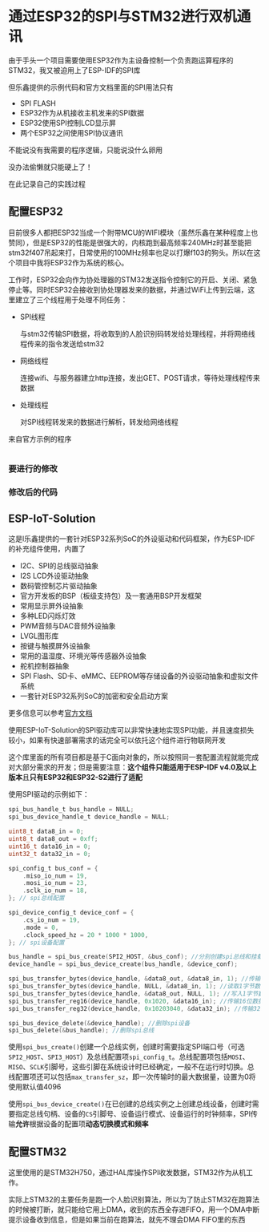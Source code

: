 # 通过ESP32的SPI与STM32进行双机通讯

由于手头一个项目需要使用ESP32作为主设备控制一个负责跑运算程序的STM32，我又被迫用上了ESP-IDF的SPI库

但乐鑫提供的示例代码和官方文档里面的SPI用法只有

* SPI FLASH
* ESP32作为从机接收主机发来的SPI数据
* ESP32使用SPI控制LCD显示屏
* 两个ESP32之间使用SPI协议通讯

不能说没有我需要的程序逻辑，只能说没什么卵用

没办法偷懒就只能硬上了！

在此记录自己的实践过程

## 配置ESP32

目前很多人都把ESP32当成一个附带MCU的WIFI模块（虽然乐鑫在某种程度上也赞同），但是ESP32的性能是很强大的，内核跑到最高频率240MHz时甚至能把stm32f407吊起来打，日常使用的100MHz频率也足以打爆f103的狗头。所以在这个项目中我将ESP32作为系统的核心。

工作时，ESP32会向作为协处理器的STM32发送指令控制它的开启、关闭、紧急停止等。同时ESP32会接收到协处理器发来的数据，并通过WiFi上传到云端，这里建立了三个线程用于处理不同任务：

* SPI线程

  与stm32传输SPI数据，将收取到的人脸识别码转发给处理线程，并将网络线程传来的指令发送给stm32

* 网络线程

  连接wifi、与服务器建立http连接，发出GET、POST请求，等待处理线程传来数据

* 处理线程

  对SPI线程转发来的数据进行解析，转发给网络线程

来自官方示例的程序

```c

```

### 要进行的修改





### 修改后的代码





## ESP-IoT-Solution

这是l乐鑫提供的一套针对ESP32系列SoC的外设驱动和代码框架，作为ESP-IDF的补充组件使用，内置了

* I2C、SPI的总线驱动抽象
* I2S LCD外设驱动抽象
* 数码管控制芯片驱动抽象
* 官方开发板的BSP（板级支持包）及一套通用BSP开发框架
* 常用显示屏外设抽象
* 多种LED闪烁灯效
* PWM音频与DAC音频外设抽象
* LVGL图形库
* 按键与触摸屏外设抽象
* 常用的温湿度、环境光等传感器外设抽象
* 舵机控制器抽象
* SPI Flash、SD卡、eMMC、EEPROM等存储设备的外设驱动抽象和虚拟文件系统
* 一套针对ESP32系列SoC的加密和安全启动方案

更多信息可以参考[官方文档](https://docs.espressif.com/projects/espressif-esp-iot-solution/zh_CN/latest/index.html)

使用ESP-IoT-Solution的SPI驱动库可以非常快速地实现SPI功能，并且速度损失较小，如果有快速部署需求的话完全可以依托这个组件进行物联网开发

这个库里面的所有项目都是基于C面向对象的，所以按照同一套配置流程就能完成对大部分需求的开发；但是需要注意：**这个组件只能适用于ESP-IDF v4.0及以上版本**且**只有ESP32和ESP32-S2进行了适配**

使用SPI驱动的示例如下：

```c
spi_bus_handle_t bus_handle = NULL;
spi_bus_device_handle_t device_handle = NULL;

uint8_t data8_in = 0;
uint8_t data8_out = 0xff;
uint16_t data16_in = 0;
uint32_t data32_in = 0;

spi_config_t bus_conf = {
    .miso_io_num = 19,
    .mosi_io_num = 23,
    .sclk_io_num = 18,
}; // spi总线配置

spi_device_config_t device_conf = {
    .cs_io_num = 19,
    .mode = 0,
    .clock_speed_hz = 20 * 1000 * 1000,
}; // spi设备配置

bus_handle = spi_bus_create(SPI2_HOST, &bus_conf); //分别创建spi总线和挂载在这个总线上的spi设备
device_handle = spi_bus_device_create(bus_handle, &device_conf);

spi_bus_transfer_bytes(device_handle, &data8_out, &data8_in, 1); //传输1字节数据
spi_bus_transfer_bytes(device_handle, NULL, &data8_in, 1); //读取1字节数据
spi_bus_transfer_bytes(device_handle, &data8_out, NULL, 1); //写入1字节数据
spi_bus_transfer_reg16(device_handle, 0x1020, &data16_in); //传输16位数据
spi_bus_transfer_reg32(device_handle, 0x10203040, &data32_in); //传输32位数据

spi_bus_device_delete(&device_handle); //删除spi设备
spi_bus_delete(&bus_handle); //删除spi总线
```

使用`spi_bus_create()`创建一个总线实例，创建时需要指定SPI端口号（可选`SPI2_HOST`、`SPI3_HOST`）及总线配置项`spi_config_t`。总线配置项包括`MOSI`、`MISO`、`SCLK`引脚号，这些引脚在系统设计时已经确定，一般不在运行时切换。总线配置项还可以包括`max_transfer_sz`，即一次传输时的最大数据量，设置为0将使用默认值4096

使用`spi_bus_device_create()`在已创建的总线实例之上创建总线设备，创建时需要指定总线句柄、设备的`CS`引脚号、设备运行模式、设备运行的时钟频率，SPI传输**允许**根据设备的配置项**动态切换模式和频率**

## 配置STM32

这里使用的是STM32H750，通过HAL库操作SPI收发数据，STM32作为从机工作。

实际上STM32的主要任务是跑一个人脸识别算法，所以为了防止STM32在跑算法的时候被打断，就只能给它用上DMA，收到的东西全存进FIFO，用一个DMA中断提示设备收到信息，但是如果当前在跑算法，就先不理会DMA FIFO里的东西